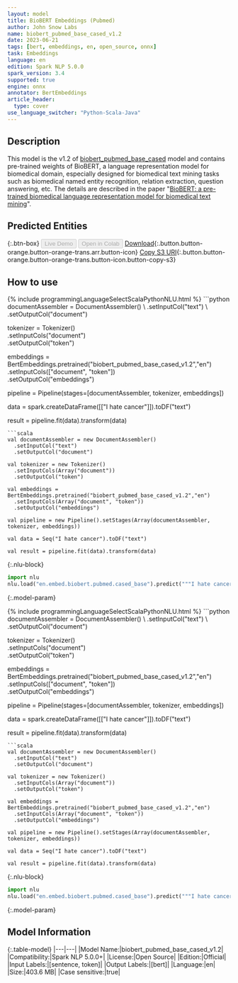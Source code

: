 ```yaml
---
layout: model
title: BioBERT Embeddings (Pubmed)
author: John Snow Labs
name: biobert_pubmed_base_cased_v1.2
date: 2023-06-21
tags: [bert, embeddings, en, open_source, onnx]
task: Embeddings
language: en
edition: Spark NLP 5.0.0
spark_version: 3.4
supported: true
engine: onnx
annotator: BertEmbeddings
article_header:
  type: cover
use_language_switcher: "Python-Scala-Java"
---
```


## Description

This model is the v1.2 of [biobert_pubmed_base_cased](https://nlp.johnsnowlabs.com/2020/09/19/biobert_pubmed_base_cased.html) model and contains pre-trained weights of BioBERT, a language representation model for biomedical domain, especially designed for biomedical text mining tasks such as biomedical named entity recognition, relation extraction, question answering, etc. The details are described in the paper "[BioBERT: a pre-trained biomedical language representation model for biomedical text mining](https://arxiv.org/abs/1901.08746v2)".

## Predicted Entities



{:.btn-box}
<button class="button button-orange" disabled>Live Demo</button>
<button class="button button-orange" disabled>Open in Colab</button>
[Download](https://s3.amazonaws.com/auxdata.johnsnowlabs.com/public/models/biobert_pubmed_base_cased_v1.2_en_5.0.0_3.4_1687336480762.zip){:.button.button-orange.button-orange-trans.arr.button-icon}
[Copy S3 URI](s3://auxdata.johnsnowlabs.com/public/models/biobert_pubmed_base_cased_v1.2_en_5.0.0_3.4_1687336480762.zip){:.button.button-orange.button-orange-trans.button-icon.button-copy-s3}

## How to use

<div class="tabs-box" markdown="1">
{% include programmingLanguageSelectScalaPythonNLU.html %}
```python
documentAssembler = DocumentAssembler() \
      .setInputCol("text") \
      .setOutputCol("document")

tokenizer = Tokenizer() \
      .setInputCols("document") \
      .setOutputCol("token")

embeddings = BertEmbeddings.pretrained("biobert_pubmed_base_cased_v1.2","en") \
      .setInputCols(["document", "token"]) \
      .setOutputCol("embeddings")

pipeline = Pipeline(stages=[documentAssembler, tokenizer, embeddings])

data = spark.createDataFrame([["I hate cancer"]]).toDF("text")

result = pipeline.fit(data).transform(data)
```
```scala
val documentAssembler = new DocumentAssembler() 
  .setInputCol("text") 
  .setOutputCol("document")

val tokenizer = new Tokenizer() 
  .setInputCols(Array("document"))
  .setOutputCol("token")

val embeddings = BertEmbeddings.pretrained("biobert_pubmed_base_cased_v1.2","en") 
  .setInputCols(Array("document", "token")) 
  .setOutputCol("embeddings")

val pipeline = new Pipeline().setStages(Array(documentAssembler, tokenizer, embeddings))

val data = Seq("I hate cancer").toDF("text")

val result = pipeline.fit(data).transform(data)
```


{:.nlu-block}
```python
import nlu
nlu.load("en.embed.biobert.pubmed.cased_base").predict("""I hate cancer""")
```

</div>

{:.model-param}

<div class="tabs-box" markdown="1">
{% include programmingLanguageSelectScalaPythonNLU.html %}
```python
documentAssembler = DocumentAssembler() \
      .setInputCol("text") \
      .setOutputCol("document")

tokenizer = Tokenizer() \
      .setInputCols("document") \
      .setOutputCol("token")

embeddings = BertEmbeddings.pretrained("biobert_pubmed_base_cased_v1.2","en") \
      .setInputCols(["document", "token"]) \
      .setOutputCol("embeddings")

pipeline = Pipeline(stages=[documentAssembler, tokenizer, embeddings])

data = spark.createDataFrame([["I hate cancer"]]).toDF("text")

result = pipeline.fit(data).transform(data)
```
```scala
val documentAssembler = new DocumentAssembler() 
  .setInputCol("text") 
  .setOutputCol("document")

val tokenizer = new Tokenizer() 
  .setInputCols(Array("document"))
  .setOutputCol("token")

val embeddings = BertEmbeddings.pretrained("biobert_pubmed_base_cased_v1.2","en") 
  .setInputCols(Array("document", "token")) 
  .setOutputCol("embeddings")

val pipeline = new Pipeline().setStages(Array(documentAssembler, tokenizer, embeddings))

val data = Seq("I hate cancer").toDF("text")

val result = pipeline.fit(data).transform(data)
```

{:.nlu-block}
```python
import nlu
nlu.load("en.embed.biobert.pubmed.cased_base").predict("""I hate cancer""")
```
</div>

{:.model-param}
## Model Information

{:.table-model}
|---|---|
|Model Name:|biobert_pubmed_base_cased_v1.2|
|Compatibility:|Spark NLP 5.0.0+|
|License:|Open Source|
|Edition:|Official|
|Input Labels:|[sentence, token]|
|Output Labels:|[bert]|
|Language:|en|
|Size:|403.6 MB|
|Case sensitive:|true|